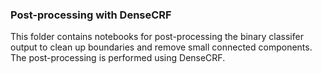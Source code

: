 ### Post-processing with DenseCRF

This folder contains notebooks for post-processing the binary classifer output to clean up boundaries and remove small connected components.  The post-processing is performed using DenseCRF.  

